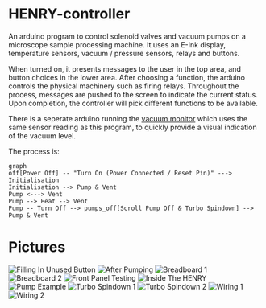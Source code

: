 # HENRY-controller

An arduino program to control solenoid valves and vacuum pumps on a microscope sample processing machine. It uses an E-Ink display, temperature sensors, vacuum / pressure sensors, relays and buttons.

When turned on, it presents messages to the user in the top area, and button choices in the lower area. After choosing a function, the arduino controls the physical machinery such as firing relays. Throughout the process, messages are pushed to the screen to indicate the current status. Upon completion, the controller will pick different functions to be available.

There is a seperate arduino running the [vacuum monitor](https://github.com/pw-64/vacuum-monitor) which uses the same sensor reading as this program, to quickly provide a visual indication of the vacuum level.

The process is:
```mermaid
graph
off[Power Off] -- "Turn On (Power Connected / Reset Pin)" ---> Initialisation
Initialisation --> Pump & Vent
Pump <---> Vent
Pump --> Heat --> Vent
Pump -- Turn Off --> pumps_off[Scroll Pump Off & Turbo Spindown] --> Pump & Vent
```

# Pictures
![Filling In Unused Button](https://github.com/pw-64/HENRY-controller/blob/main/Photos/After%20Filling%20In%20Unused%20Button.jpg)
![After Pumping](https://github.com/pw-64/HENRY-controller/blob/main/Photos/After%20Pumping.jpg)
![Breadboard 1](https://github.com/pw-64/HENRY-controller/blob/main/Photos/Breadboard%201.jpg)
![Breadboard 2](https://github.com/pw-64/HENRY-controller/blob/main/Photos/Breadboard%202.jpg)
![Front Panel Testing](https://github.com/pw-64/HENRY-controller/blob/main/Photos/Front%20Panel%20Testing.jpg)
![Inside The HENRY](https://github.com/pw-64/HENRY-controller/blob/main/Photos/Inside%20The%20HENRY.jpg)
![Pump Example](https://github.com/pw-64/HENRY-controller/blob/main/Photos/Pump%20Example.jpg)
![Turbo Spindown 1](https://github.com/pw-64/HENRY-controller/blob/main/Photos/Turbo%20Spindown%201.jpg)
![Turbo Spindown 2](https://github.com/pw-64/HENRY-controller/blob/main/Photos/Turbo%20Spindown%202.jpeg)
![Wiring 1](https://github.com/pw-64/HENRY-controller/blob/main/Photos/Wiring%201.jpg)
![Wiring 2](https://github.com/pw-64/HENRY-controller/blob/main/Photos/Wiring%202.jpg)
